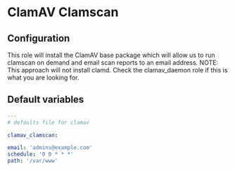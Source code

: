 # ClamAV Clamscan

<!--TOC-->
<!--ENDTOC-->
## Configuration
This role will install the ClamAV base package which will allow us to run clamscan on demand and email scan reports to an email address.
NOTE: This approach will not install clamd. Check the clamav_daemon role if this is what you are looking for.

<!--ROLEVARS-->
## Default variables
```yaml
---
# defaults file for clamav

clamav_clamscan:

email: 'admins@example.com'
schedule: '0 0 * * *'
path: '/var/www'

```

<!--ENDROLEVARS-->
